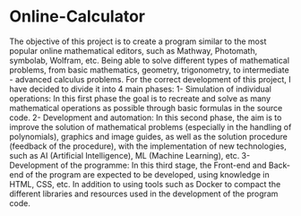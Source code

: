 # Online-Calculator
The objective of this project is to create a program similar to the most popular online mathematical editors, such as Mathway, Photomath, symbolab, Wolfram, etc. Being able to solve different types of mathematical problems, from basic mathematics, geometry, trigonometry, to intermediate - advanced calculus problems. For the correct development of this project, I have decided to divide it into 4 main phases: 1- Simulation of individual operations: In this first phase the goal is to recreate and solve as many mathematical operations as possible through basic formulas in the source code. 2- Development and automation: In this second phase, the aim is to improve the solution of mathematical problems (especially in the handling of polynomials), graphics and image guides, as well as the solution procedure (feedback of the procedure), with the implementation of new technologies, such as AI (Artificial Intelligence), ML (Machine Learning), etc. 3- Development of the programme: In this third stage, the Front-end and Back-end of the program are expected to be developed, using knowledge in HTML, CSS, etc. In addition to using tools such as Docker to compact the different libraries and resources used in the development of the program code.
